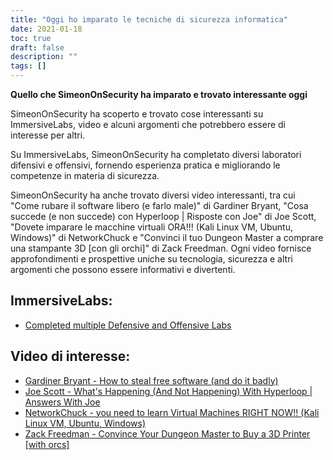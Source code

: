 ```yaml
---
title: "Oggi ho imparato le tecniche di sicurezza informatica"
date: 2021-01-18
toc: true
draft: false
description: ""
tags: []
---
```


**Quello che SimeonOnSecurity ha imparato e trovato interessante oggi**

SimeonOnSecurity ha scoperto e trovato cose interessanti su ImmersiveLabs, video e alcuni argomenti che potrebbero essere di interesse per altri.

Su ImmersiveLabs, SimeonOnSecurity ha completato diversi laboratori difensivi e offensivi, fornendo esperienza pratica e migliorando le competenze in materia di sicurezza.

SimeonOnSecurity ha anche trovato diversi video interessanti, tra cui "Come rubare il software libero (e farlo male)" di Gardiner Bryant, "Cosa succede (e non succede) con Hyperloop | Risposte con Joe" di Joe Scott, "Dovete imparare le macchine virtuali ORA!!! (Kali Linux VM, Ubuntu, Windows)" di NetworkChuck e "Convinci il tuo Dungeon Master a comprare una stampante 3D [con gli orchi]" di Zack Freedman. Ogni video fornisce approfondimenti e prospettive uniche su tecnologia, sicurezza e altri argomenti che possono essere informativi e divertenti.

## ImmersiveLabs:
- [Completed multiple Defensive and Offensive Labs](https://www.immersivelabs.com/)

## Video di interesse:
- [Gardiner Bryant - How to steal free software (and do it badly)](https://www.youtube.com/watch?v=7bYpZpTCUFA)
- [Joe Scott - What's Happening (And Not Happening) With Hyperloop | Answers With Joe](https://www.youtube.com/watch?v=23n94m96flc)
- [NetworkChuck - you need to learn Virtual Machines RIGHT NOW!! (Kali Linux VM, Ubuntu, Windows)](https://www.youtube.com/watch?v=wX75Z-4MEoM)
- [Zack Freedman - Convince Your Dungeon Master to Buy a 3D Printer [with orcs]](https://www.youtube.com/watch?v=Lvo61p1UVCQ)
